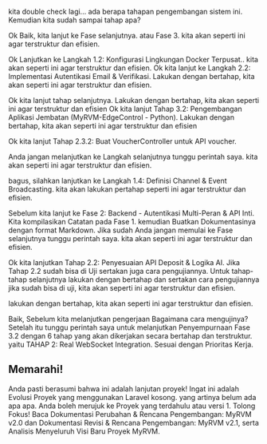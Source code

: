 kita double check lagi... ada berapa tahapan pengembangan sistem ini. Kemudian kita sudah sampai tahap apa?

Ok Baik, kita lanjut ke Fase selanjutnya. atau Fase 3. kita akan seperti ini agar terstruktur dan efisien.

Ok Lanjutkan ke Langkah 1.2: Konfigurasi Lingkungan Docker Terpusat.. kita akan seperti ini agar terstruktur dan efisien.
Ok kita lanjut ke Langkah 2.2: Implementasi Autentikasi Email & Verifikasi. Lakukan dengan bertahap, kita akan seperti ini agar terstruktur dan efisien.

Ok kita lanjut tahap selanjutnya. Lakukan dengan bertahap, kita akan seperti ini agar terstruktur dan efisien
Ok kita lanjut Tahap 3.2: Pengembangan Aplikasi Jembatan (MyRVM-EdgeControl - Python). Lakukan dengan bertahap, kita akan seperti ini agar terstruktur dan efisien

Ok kita lanjut Tahap 2.3.2: Buat VoucherController untuk API voucher.

Anda jangan melanjutkan ke Langkah selanjutnya tunggu perintah saya. kita akan seperti ini agar terstruktur dan efisien.

bagus, silahkan lanjutkan ke Langkah 1.4: Definisi Channel & Event Broadcasting. kita akan lakukan pertahap seperti ini agar terstruktur dan efisien.

Sebelum kita lanjut ke Fase 2: Backend - Autentikasi Multi-Peran & API Inti.
Kita kompilasikan Catatan pada Fase 1. kemudian Buatkan Dokumentasinya dengan format Markdown.
Jika sudah Anda jangan memulai ke Fase selanjutnya tunggu perintah saya. kita akan seperti ini agar terstruktur dan efisien.

Ok kita lanjutkan Tahap 2.2: Penyesuaian API Deposit & Logika AI. Jika Tahap 2.2 sudah bisa di Uji sertakan juga cara pengujiannya. Untuk tahap-tahap selanjutnya lakukan dengan bertahap dan sertakan cara pengujiannya jika sudah bisa di uji, kita akan seperti ini agar terstruktur dan efisien.

lakukan dengan bertahap, kita akan seperti ini agar terstruktur dan efisien.

Baik, Sebelum kita melanjutkan pengerjaan Bagaimana cara mengujinya? Setelah itu tunggu perintah saya untuk melanjutkan Penyempurnaan Fase 3.2 dengan 6 tahap yang akan dikerjakan secara bertahap dan terstruktur.
yaitu TAHAP 2: Real WebSocket Integration. Sesuai dengan Prioritas Kerja.

## Memarahi!

Anda pasti berasumi bahwa ini adalah lanjutan proyek!
Ingat ini adalah Evolusi Proyek yang menggunakan Laravel kosong. yang artinya belum ada apa apa.
Anda boleh merujuk ke Proyek yang terdahulu atau versi 1.
Tolong Fokus! Baca Dokumentasi Perubahan & Rencana Pengembangan: MyRVM v2.0 dan Dokumentasi Revisi & Rencana Pengembangan: MyRVM v2.1, serta Analisis Menyeluruh Visi Baru Proyek MyRVM.
